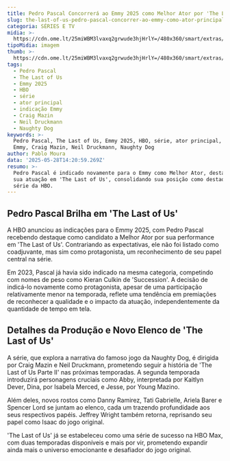 ```yaml
---
title: Pedro Pascal Concorrerá ao Emmy 2025 como Melhor Ator por 'The Last of Us'
slug: the-last-of-us-pedro-pascal-concorrer-ao-emmy-como-ator-principal
categoria: SÉRIES E TV
midia: >-
  https://cdn.ome.lt/25miWBM3lvaxq2grwude3hjHrlY=/480x360/smart/extras/conteudos/omelete_THUMB_-_2025-05-28T111614.475.png
tipoMidia: imagem
thumb: >-
  https://cdn.ome.lt/25miWBM3lvaxq2grwude3hjHrlY=/480x360/smart/extras/conteudos/omelete_THUMB_-_2025-05-28T111614.475.png
tags:
  - Pedro Pascal
  - The Last of Us
  - Emmy 2025
  - HBO
  - série
  - ator principal
  - indicação Emmy
  - Craig Mazin
  - Neil Druckmann
  - Naughty Dog
keywords: >-
  Pedro Pascal, The Last of Us, Emmy 2025, HBO, série, ator principal, indicação
  Emmy, Craig Mazin, Neil Druckmann, Naughty Dog
author: Pablo Moura
data: '2025-05-28T14:20:59.269Z'
resumo: >-
  Pedro Pascal é indicado novamente para o Emmy como Melhor Ator, desta vez por
  sua atuação em 'The Last of Us', consolidando sua posição como destaque na
  série da HBO.
---
```


## Pedro Pascal Brilha em 'The Last of Us'

A HBO anunciou as indicações para o Emmy 2025, com Pedro Pascal recebendo destaque como candidato a Melhor Ator por sua performance em 'The Last of Us'. Contrariando as expectativas, ele não foi listado como coadjuvante, mas sim como protagonista, um reconhecimento de seu papel central na série.

Em 2023, Pascal já havia sido indicado na mesma categoria, competindo com nomes de peso como Kieran Culkin de 'Succession'. A decisão de indicá-lo novamente como protagonista, apesar de uma participação relativamente menor na temporada, reflete uma tendência em premiações de reconhecer a qualidade e o impacto da atuação, independentemente da quantidade de tempo em tela.

## Detalhes da Produção e Novo Elenco de 'The Last of Us'

A série, que explora a narrativa do famoso jogo da Naughty Dog, é dirigida por Craig Mazin e Neil Druckmann, prometendo seguir a história de 'The Last of Us Parte II' nas próximas temporadas. A segunda temporada introduzirá personagens cruciais como Abby, interpretada por Kaitlyn Dever, Dina, por Isabela Merced, e Jesse, por Young Mazino.

Além deles, novos rostos como Danny Ramirez, Tati Gabrielle, Ariela Barer e Spencer Lord se juntam ao elenco, cada um trazendo profundidade aos seus respectivos papéis. Jeffrey Wright também retorna, reprisando seu papel como Isaac do jogo original.

'The Last of Us' já se estabeleceu como uma série de sucesso na HBO Max, com duas temporadas disponíveis e mais por vir, prometendo expandir ainda mais o universo emocionante e desafiador do jogo original.
